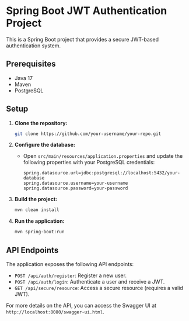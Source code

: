 # Spring Boot JWT Authentication Project

This is a Spring Boot project that provides a secure JWT-based authentication system.

## Prerequisites

- Java 17
- Maven
- PostgreSQL

## Setup

1. **Clone the repository:**
   ```bash
   git clone https://github.com/your-username/your-repo.git
   ```

2. **Configure the database:**
   - Open `src/main/resources/application.properties` and update the following properties with your PostgreSQL credentials:
     ```properties
     spring.datasource.url=jdbc:postgresql://localhost:5432/your-database
     spring.datasource.username=your-username
     spring.datasource.password=your-password
     ```

3. **Build the project:**
   ```bash
   mvn clean install
   ```

4. **Run the application:**
   ```bash
   mvn spring-boot:run
   ```

## API Endpoints

The application exposes the following API endpoints:

- `POST /api/auth/register`: Register a new user.
- `POST /api/auth/login`: Authenticate a user and receive a JWT.
- `GET /api/secure/resource`: Access a secure resource (requires a valid JWT).

For more details on the API, you can access the Swagger UI at `http://localhost:8080/swagger-ui.html`.